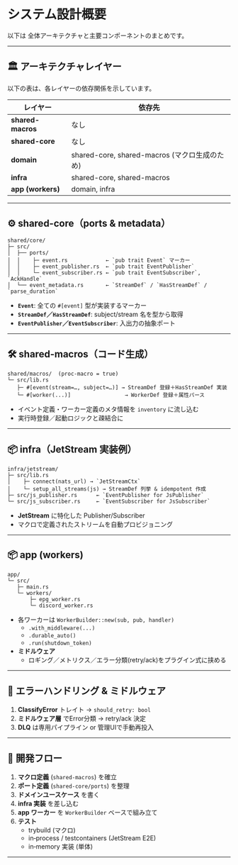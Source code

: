 # システム設計概要

以下は 全体アーキテクチャと主要コンポーネントのまとめです。

---

## 🏛 アーキテクチャレイヤー

以下の表は、各レイヤーの依存関係を示しています。

| レイヤー         | 依存先                                         |
|-----------------|-----------------------------------------------|
| **shared-macros** | なし                                          |
| **shared-core**   | なし                                          |
| **domain**        | shared-core, shared-macros (マクロ生成のため)   |
| **infra**         | shared-core, shared-macros                    |
| **app (workers)** | domain, infra                                 |

---

## ⚙️ shared-core（ports & metadata）

```
shared/core/
├─ src/
│  ├── ports/
│  │    ├─ event.rs            ← `pub trait Event` マーカー
│  │    ├─ event_publisher.rs  ← `pub trait EventPublisher`
│  │    └─ event_subscriber.rs ← `pub trait EventSubscriber`, `AckHandle`
│  └── event_metadata.rs       ← `StreamDef` / `HasStreamDef` / `parse_duration`
```

- **`Event`**: 全ての `#[event]` 型が実装するマーカー
- **`StreamDef`／`HasStreamDef`**: subject/stream 名を型から取得
- **`EventPublisher`／`EventSubscriber`**: 入出力の抽象ポート

---

## 🛠 shared-macros（コード生成）

```
shared/macros/  (proc‑macro = true)
└─ src/lib.rs
   ├─ #[event(stream=…, subject=…)] → StreamDef 登録＋HasStreamDef 実装
   └─ #[worker(...)]                 → WorkerDef 登録＋属性パース
```

- イベント定義・ワーカー定義のメタ情報を `inventory` に流し込む
- 実行時登録／起動ロジックと疎結合に

---

## 📦 infra（JetStream 実装例）

```
infra/jetstream/
├─ src/lib.rs
│    ├─ connect(nats_url) → `JetStreamCtx`
│    └─ setup_all_streams(js) → StreamDef 列挙 & idempotent 作成
├─ src/js_publisher.rs      ← `EventPublisher for JsPublisher`
└─ src/js_subscriber.rs     ← `EventSubscriber for JsSubscriber`
```

- **JetStream** に特化した Publisher/Subscriber
- マクロで定義されたストリームを自動プロビジョニング

---

## 📦 app (workers)

```
app/
└─ src/
   ├─ main.rs
   └─ workers/
       ├─ epg_worker.rs
       └─ discord_worker.rs
```

- 各ワーカーは `WorkerBuilder::new(sub, pub, handler)`
  - `.with_middleware(...)`
  - `.durable_auto()`
  - `.run(shutdown_token)`
- **ミドルウェア**
  - ロギング／メトリクス／エラー分類(retry/ack)をプラグイン式に挟める

---

## 🔄 エラーハンドリング & ミドルウェア

1. **ClassifyError** トレイト → `should_retry: bool`
2. **ミドルウェア層** でError分類 → retry/ack 決定
3. **DLQ** は専用パイプライン or 管理UIで手動再投入

---

## 🚀 開発フロー

1. **マクロ定義** (`shared-macros`) を確立
2. **ポート定義** (`shared-core/ports`) を整理
3. **ドメインユースケース** を書く
4. **infra 実装** を差し込む
5. **app ワーカー** を `WorkerBuilder` ベースで組み立て
6. **テスト**
   - trybuild (マクロ)
   - in‑process / testcontainers (JetStream E2E)
   - in‑memory 実装 (単体)

---

